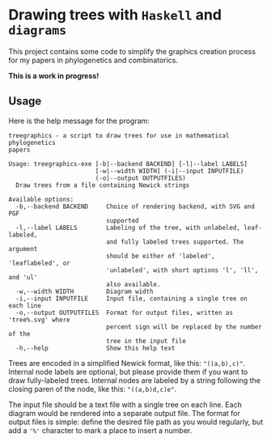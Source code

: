# Drawing trees with `Haskell` and `diagrams`

This project contains some code to simplify the graphics creation process for my papers in phylogenetics and combinatorics. 

**This is a work in progress!**

## Usage

Here is the help message for the program:

```
treegraphics - a script to draw trees for use in mathematical phylogenetics
papers

Usage: treegraphics-exe [-b|--backend BACKEND] [-l|--label LABELS] 
                        [-w|--width WIDTH] (-i|--input INPUTFILE)
                        (-o|--output OUTPUTFILES)
  Draw trees from a file containing Newick strings

Available options:
  -b,--backend BACKEND     Choice of rendering backend, with SVG and PGF
                           supported
  -l,--label LABELS        Labeling of the tree, with unlabeled, leaf-labeled,
                           and fully labeled trees supported. The argument
                           should be either of 'labeled', 'leaflabeled', or
                           'unlabeled', with short options 'l', 'll', and 'ul'
                           also available.
  -w,--width WIDTH         Diagram width
  -i,--input INPUTFILE     Input file, containing a single tree on each line
  -o,--output OUTPUTFILES  Format for output files, written as 'tree%.svg' where
                           percent sign will be replaced by the number of the
                           tree in the input file
  -h,--help                Show this help text
```

Trees are encoded in a simplified Newick format, like this: `"((a,b),c)"`. Internal node labels are optional, but please provide them if you want to draw fully-labeled trees. Internal nodes are labeled by a string following the closing paren of the node, like this: `"((a,b)d,c)e"`.

The input file should be a text file with a single tree on each line. Each diagram would be rendered into a separate output file. The format for output files is simple: define the desired file path as you would regularly, but add a `'%'` character to mark a place to insert a number. 